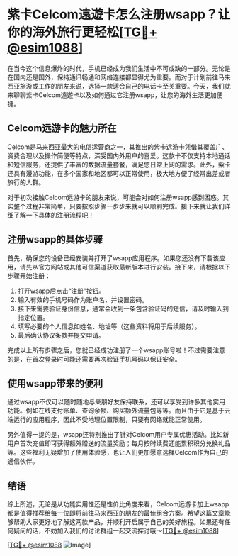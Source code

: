 # 紫卡Celcom遠遊卡怎么注册wsapp？让你的海外旅行更轻松[[TG💪+ @esim1088](https://t.me/s/esim1088)]

在当今这个信息爆炸的时代，手机已经成为我们生活中不可或缺的一部分。无论是在国内还是国外，保持通讯畅通和网络连接都显得尤为重要。而对于计划前往马来西亚旅游或工作的朋友来说，选择一款适合自己的电话卡至关重要。今天，我们就来聊聊紫卡Celcom遠遊卡以及如何通过它注册wsapp，让您的海外生活更加便捷。

## Celcom远游卡的魅力所在

Celcom是马来西亚最大的电信运营商之一，其推出的紫卡远游卡凭借其覆盖广、资费合理以及操作简便等特点，深受国内外用户的喜爱。这款卡不仅支持本地通话和短信服务，还提供了丰富的数据流量套餐，满足您日常上网的需求。此外，紫卡还具有漫游功能，在多个国家和地区都可以正常使用，极大地方便了经常出差或者旅行的人群。

对于初次接触Celcom远游卡的朋友来说，可能会对如何注册wsapp感到困惑。其实整个过程非常简单，只要按照步骤一步步来就可以顺利完成。接下来就让我们详细了解一下具体的注册流程吧！

## 注册wsapp的具体步骤

首先，确保您的设备已经安装并打开了wsapp应用程序。如果您还没有下载该应用，请先从官方网站或其他可信渠道获取最新版本进行安装。接下来，请根据以下步骤开始注册：

1. 打开wsapp后点击“注册”按钮。
2. 输入有效的手机号码作为账户名，并设置密码。
3. 接下来需要验证身份信息，通常会收到一条包含验证码的短信，请及时输入到指定位置。
4. 填写必要的个人信息如姓名、地址等（这些资料将用于后续服务）。
5. 最后确认协议条款并提交申请。

完成以上所有步骤之后，您就已经成功注册了一个wsapp账号啦！不过需要注意的是，在首次登录时可能还需要再次验证手机号码以保证安全。

## 使用wsapp带来的便利

通过wsapp不仅可以随时随地与亲朋好友保持联系，还可以享受到许多其他实用功能。例如在线支付账单、查询余额、购买额外流量包等等。而且由于它是基于云端运行的应用程序，因此不受地理位置限制，只要有网络就能正常使用。

另外值得一提的是，wsapp还特别推出了针对Celcom用户专属优惠活动。比如新用户首次充值即可获得额外赠送的流量奖励；每月按时续费还能累积积分兑换礼品等。这些福利无疑增加了使用体验感，也让人们更加愿意选择Celcom作为自己的通信伙伴。

## 结语

综上所述，无论是从功能实用性还是性价比角度来看，Celcom远游卡加上wsapp都是值得推荐给每一位即将前往马来西亚的朋友的最佳组合方案。希望这篇文章能够帮助大家更好地了解这两款产品，并顺利开启属于自己的美好旅程。如果还有任何疑问的话，不妨加入我们的讨论群组一起交流探讨哦～[[TG💪+ @esim1088](https://t.me/s/esim1088)]

[[TG💪+ @esim1088](https://t.me/s/esim1088) ![Image](https://i.postimg.cc/4NQfJmqS/Snipaste-2025-05-13-00-14-12.png)]